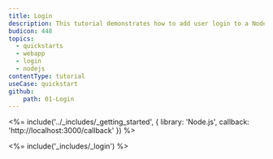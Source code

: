 ```yaml
---
title: Login
description: This tutorial demonstrates how to add user login to a Node.js and Express application.
budicon: 448
topics:
  - quickstarts
  - webapp
  - login
  - nodejs
contentType: tutorial
useCase: quickstart
github:
    path: 01-Login
---
```

<%= include('../_includes/_getting_started', { library: 'Node.js', callback: 'http://localhost:3000/callback' }) %>

<%= include('_includes/_login') %>
